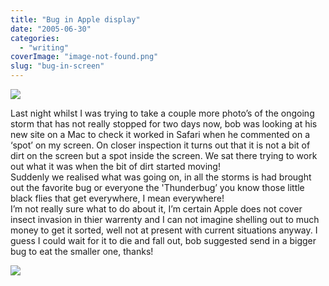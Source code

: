 ```yaml
---
title: "Bug in Apple display"
date: "2005-06-30"
categories: 
  - "writing"
coverImage: "image-not-found.png"
slug: "bug-in-screen"
---
```


[![](images/22625889_27e882dae7_m.jpg)](http://www.flickr.com/photos/funkylarma/22625889/ "ass!")

Last night whilst I was trying to take a couple more photo’s of the ongoing storm that has not really stopped for two days now, bob was looking at his new site on a Mac to check it worked in Safari when he commented on a ‘spot’ on my screen. On closer inspection it turns out that it is not a bit of dirt on the screen but a spot inside the screen. We sat there trying to work out what it was when the bit of dirt started moving!  
Suddenly we realised what was going on, in all the storms is had brought out the favorite bug or everyone the 'Thunderbug’ you know those little black flies that get everywhere, I mean everywhere!  
I’m not really sure what to do about it, I’m certain Apple does not cover insect invasion in thier warrenty and I can not imagine shelling out to much money to get it sorted, well not at present with current situations anyway. I guess I could wait for it to die and fall out, bob suggested send in a bigger bug to eat the smaller one, thanks!

[![](images/22626505_17df2bb248_m.jpg)](http://www.flickr.com/photos/funkylarma/22626505/ "photo sharing")
